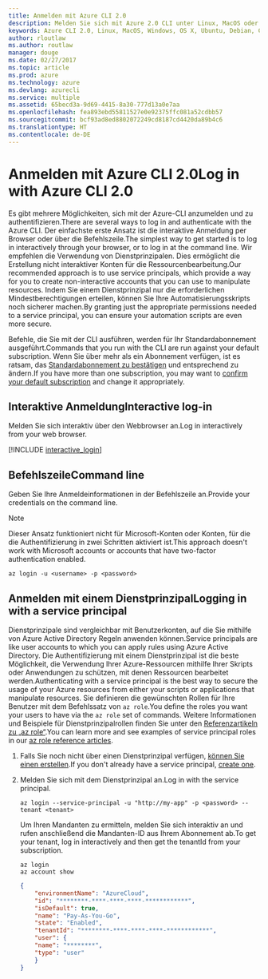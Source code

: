 ```yaml
---
title: Anmelden mit Azure CLI 2.0
description: Melden Sie sich mit Azure 2.0 CLI unter Linux, MacOS oder Windows an.
keywords: Azure CLI 2.0, Linux, MacOS, Windows, OS X, Ubuntu, Debian, CentOS, RHEL, SUSE, CoreOS, Docker, Windows, Python, PIP
author: rloutlaw
ms.author: routlaw
manager: douge
ms.date: 02/27/2017
ms.topic: article
ms.prod: azure
ms.technology: azure
ms.devlang: azurecli
ms.service: multiple
ms.assetid: 65becd3a-9d69-4415-8a30-777d13a0e7aa
ms.openlocfilehash: fea893ebd55811527e0e92375ffc081a52cdbb57
ms.sourcegitcommit: bcf93ad8ed8802072249cd8187cd4420da89b4c6
ms.translationtype: HT
ms.contentlocale: de-DE
---
```

# <a name="log-in-with-azure-cli-20"></a><span data-ttu-id="68984-104">Anmelden mit Azure CLI 2.0</span><span class="sxs-lookup"><span data-stu-id="68984-104">Log in with Azure CLI 2.0</span></span>

<span data-ttu-id="68984-105">Es gibt mehrere Möglichkeiten, sich mit der Azure-CLI anzumelden und zu authentifizieren.</span><span class="sxs-lookup"><span data-stu-id="68984-105">There are several ways to log in and authenticate with the Azure CLI.</span></span> <span data-ttu-id="68984-106">Der einfachste erste Ansatz ist die interaktive Anmeldung per Browser oder über die Befehlszeile.</span><span class="sxs-lookup"><span data-stu-id="68984-106">The simplest way to get started is to log in interactively through your browser, or to log in at the command line.</span></span> <span data-ttu-id="68984-107">Wir empfehlen die Verwendung von Dienstprinzipalen. Dies ermöglicht die Erstellung nicht interaktiver Konten für die Ressourcenbearbeitung.</span><span class="sxs-lookup"><span data-stu-id="68984-107">Our recommended approach is to use service principals, which provide a way for you to create non-interactive accounts that you can use to manipulate resources.</span></span> <span data-ttu-id="68984-108">Indem Sie einem Dienstprinzipal nur die erforderlichen Mindestberechtigungen erteilen, können Sie Ihre Automatisierungsskripts noch sicherer machen.</span><span class="sxs-lookup"><span data-stu-id="68984-108">By granting just the appropriate permissions needed to a service principal, you can ensure your automation scripts are even more secure.</span></span>

<span data-ttu-id="68984-109">Befehle, die Sie mit der CLI ausführen, werden für Ihr Standardabonnement ausgeführt.</span><span class="sxs-lookup"><span data-stu-id="68984-109">Commands that you run with the CLI are run against your default subscription.</span></span>  <span data-ttu-id="68984-110">Wenn Sie über mehr als ein Abonnement verfügen, ist es ratsam, das [Standardabonnement zu bestätigen](manage-azure-subscriptions-azure-cli.md) und entsprechend zu ändern.</span><span class="sxs-lookup"><span data-stu-id="68984-110">If you have more than one subscription, you may want to [confirm your default subscription](manage-azure-subscriptions-azure-cli.md) and change it appropriately.</span></span>

## <a name="interactive-log-in"></a><span data-ttu-id="68984-111">Interaktive Anmeldung</span><span class="sxs-lookup"><span data-stu-id="68984-111">Interactive log-in</span></span>

<span data-ttu-id="68984-112">Melden Sie sich interaktiv über den Webbrowser an.</span><span class="sxs-lookup"><span data-stu-id="68984-112">Log in interactively from your web browser.</span></span>

[!INCLUDE [interactive_login](includes/interactive-login.md)]

## <a name="command-line"></a><span data-ttu-id="68984-113">Befehlszeile</span><span class="sxs-lookup"><span data-stu-id="68984-113">Command line</span></span>

<span data-ttu-id="68984-114">Geben Sie Ihre Anmeldeinformationen in der Befehlszeile an.</span><span class="sxs-lookup"><span data-stu-id="68984-114">Provide your credentials on the command line.</span></span>

> [!Note]
> <span data-ttu-id="68984-115">Dieser Ansatz funktioniert nicht für Microsoft-Konten oder Konten, für die die Authentifizierung in zwei Schritten aktiviert ist.</span><span class="sxs-lookup"><span data-stu-id="68984-115">This approach doesn't work with Microsoft accounts or accounts that have two-factor authentication enabled.</span></span>

```azurecli
az login -u <username> -p <password>
```

## <a name="logging-in-with-a-service-principal"></a><span data-ttu-id="68984-116">Anmelden mit einem Dienstprinzipal</span><span class="sxs-lookup"><span data-stu-id="68984-116">Logging in with a service principal</span></span>

<span data-ttu-id="68984-117">Dienstprinzipale sind vergleichbar mit Benutzerkonten, auf die Sie mithilfe von Azure Active Directory Regeln anwenden können.</span><span class="sxs-lookup"><span data-stu-id="68984-117">Service principals are like user accounts to which you can apply rules using Azure Active Directory.</span></span>
<span data-ttu-id="68984-118">Die Authentifizierung mit einem Dienstprinzipal ist die beste Möglichkeit, die Verwendung Ihrer Azure-Ressourcen mithilfe Ihrer Skripts oder Anwendungen zu schützen, mit denen Ressourcen bearbeitet werden.</span><span class="sxs-lookup"><span data-stu-id="68984-118">Authenticating with a service principal is the best way to secure the usage of your Azure resources from either your scripts or applications that manipulate resources.</span></span>
<span data-ttu-id="68984-119">Sie definieren die gewünschten Rollen für Ihre Benutzer mit dem Befehlssatz von `az role`.</span><span class="sxs-lookup"><span data-stu-id="68984-119">You define the roles you want your users to have via the `az role` set of commands.</span></span>
<span data-ttu-id="68984-120">Weitere Informationen und Beispiele für Dienstprinzipalrollen finden Sie unter den [Referenzartikeln zu „az role“](https://docs.microsoft.com/cli/azure/role.md).</span><span class="sxs-lookup"><span data-stu-id="68984-120">You can learn more and see examples of service principal roles in our [az role reference articles](https://docs.microsoft.com/cli/azure/role.md).</span></span>

1. <span data-ttu-id="68984-121">Falls Sie noch nicht über einen Dienstprinzipal verfügen, [können Sie einen erstellen](create-an-azure-service-principal-azure-cli.md).</span><span class="sxs-lookup"><span data-stu-id="68984-121">If you don't already have a service principal, [create one](create-an-azure-service-principal-azure-cli.md).</span></span>

1. <span data-ttu-id="68984-122">Melden Sie sich mit dem Dienstprinzipal an.</span><span class="sxs-lookup"><span data-stu-id="68984-122">Log in with the service principal.</span></span>

   ```azurecli
   az login --service-principal -u "http://my-app" -p <password> --tenant <tenant>
   ```

   <span data-ttu-id="68984-123">Um Ihren Mandanten zu ermitteln, melden Sie sich interaktiv an und rufen anschließend die Mandanten-ID aus Ihrem Abonnement ab.</span><span class="sxs-lookup"><span data-stu-id="68984-123">To get your tenant, log in interactively and then get the tenantId from your subscription.</span></span>

   ```azurecli
   az login
   az account show
   ```

   ```json
   {
       "environmentName": "AzureCloud",
       "id": "********-****-****-****-************",
       "isDefault": true,
       "name": "Pay-As-You-Go",
       "state": "Enabled",
       "tenantId": "********-****-****-****-************",
       "user": {
       "name": "********",
       "type": "user"
       }
   }
   ```